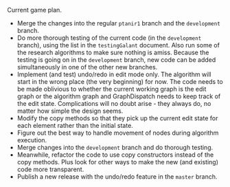 Current game plan.

- Merge the changes into the regular `ptanir1` branch and the `development` branch. 
- Do more thorough testing of the current code (in the `development` branch), using the list in the `testingGalant` document. Also run some of the research algorithms to make sure nothing is amiss. Because the testing is going on in the `development` branch, new code can be added simultaneously in one of the other new branches.
- Implement (and test) undo/redo in edit mode only. The algorithm will start in the wrong place (the very beginning) for now. The code needs to be made oblivious to whether the current working graph is the edit graph or the algorithm graph and GraphDispatch needs to keep track of the edit state. Complications will no doubt arise - they always do, no matter how simple the design seems.
- Modify the copy methods so that they pick up the current edit state for each element rather than the initial state.
- Figure out the best way to handle movement of nodes during algorithm execution.
- Merge changes into the `development` branch and do thorough testing.
- Meanwhile, refactor the code to use copy constructors instead of the copy methods. Plus look for other ways to make the new (and existing) code more transparent.
- Publish a new release with the undo/redo feature in the `master` branch.

